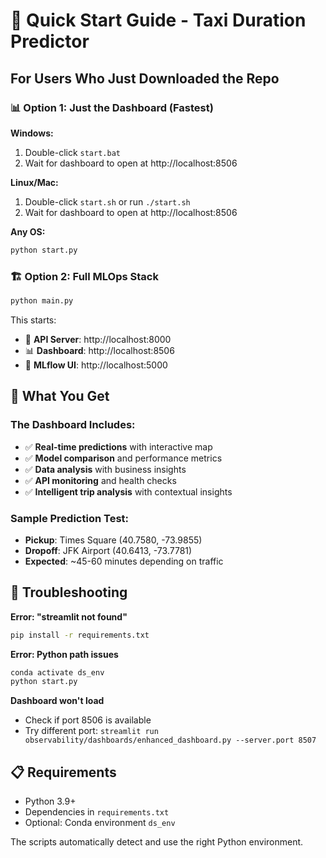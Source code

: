 # 🚀 Quick Start Guide - Taxi Duration Predictor

## For Users Who Just Downloaded the Repo

### 📊 **Option 1: Just the Dashboard (Fastest)**

**Windows:**
1. Double-click `start.bat`
2. Wait for dashboard to open at http://localhost:8506

**Linux/Mac:**
1. Double-click `start.sh` or run `./start.sh`
2. Wait for dashboard to open at http://localhost:8506

**Any OS:**
```bash
python start.py
```

### 🏗️ **Option 2: Full MLOps Stack**

```bash
python main.py
```

This starts:
- 🚀 **API Server**: http://localhost:8000
- 📊 **Dashboard**: http://localhost:8506
- 🔬 **MLflow UI**: http://localhost:5000

## 🎯 What You Get

### The Dashboard Includes:
- ✅ **Real-time predictions** with interactive map
- ✅ **Model comparison** and performance metrics
- ✅ **Data analysis** with business insights
- ✅ **API monitoring** and health checks
- ✅ **Intelligent trip analysis** with contextual insights

### Sample Prediction Test:
- **Pickup**: Times Square (40.7580, -73.9855)
- **Dropoff**: JFK Airport (40.6413, -73.7781)
- **Expected**: ~45-60 minutes depending on traffic

## 🔧 Troubleshooting

**Error: "streamlit not found"**
```bash
pip install -r requirements.txt
```

**Error: Python path issues**
```bash
conda activate ds_env
python start.py
```

**Dashboard won't load**
- Check if port 8506 is available
- Try different port: `streamlit run observability/dashboards/enhanced_dashboard.py --server.port 8507`

## 📋 Requirements

- Python 3.9+
- Dependencies in `requirements.txt`
- Optional: Conda environment `ds_env`

The scripts automatically detect and use the right Python environment.
